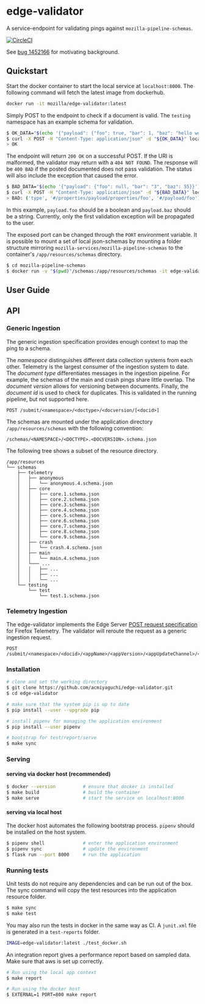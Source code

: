 # edge-validator

A service-endpoint for validating pings against `mozilla-pipeline-schemas`.

[![CircleCI](https://circleci.com/gh/mozilla-services/edge-validator.svg?style=svg)](https://circleci.com/gh/mozilla-services/edge-validator)

See [bug 1452166](https://bugzilla.mozilla.org/show_bug.cgi?id=1452166) for motivating background.

## Quickstart

Start the docker container to start the local service at `localhost:8000`. The following command will fetch the latest
image from dockerhub.
```bash
docker run -it mozilla/edge-validator:latest
```

Simply POST to the endpoint to check if a document is valid. The `testing` namespace has an example schema for
validation.

```bash
$ OK_DATA="$(echo '{"payload": {"foo": true, "bar": 1, "baz": "hello world"}}')"
$ curl -X POST -H "Content-Type: application/json" -d "${OK_DATA}" localhost:8000/submit/testing/test/1
> OK
```

The endpoint will return `200 OK` on a successful POST. If the URI is malformed, the validator may return with a
`404 NOT FOUND`. The response will be `400 BAD` if the posted documented does not pass validation. The status will also
include the exception that caused the error.

```bash
$ BAD_DATA="$(echo '{"payload": {"foo": null, "bar": "3", "baz": 55}}')"
$ curl -X POST -H "Content-Type: application/json" -d "${BAD_DATA}" localhost:8000/submit/testing/test/1
> BAD: ('type', '#/properties/payload/properties/foo', '#/payload/foo')
```

In this example, `payload.foo` should be a boolean and `payload.baz` should be a string. Currently, only the first
validation exception will be propagated to the user.


The exposed port can be changed through the `PORT` environment variable. It is possible to mount a set of local
json-schemas by mounting a folder structure mirroring `mozilla-services/mozilla-pipeline-schemas` to the container's
`/app/resources/schemas` directory.

```bash
$ cd mozilla-pipeline-schemas
$ docker run -v "$(pwd)"/schemas:/app/resources/schemas -it edge-validator
```

## User Guide
## API

### Generic Ingestion

The generic ingestion specification provides enough context to map the ping to a schema.

The _namespace_ distinguishes
different data collection systems from each other. Telemetry is the largest consumer of the ingestion system to date.
The _document type_ differentiates messages in the ingestion pipeline. For example, the schemas of the main and crash
pings share little overlap. The _document version_ allows for versioning between documents. Finally, the _document id_
is used to check for duplicates. This is validated in the running pipeline, but not supported here.

```
POST /submit/<namespace>/<doctype>/<docversion/[<docid>]
```

The schemas are mounted under the application directory `/app/resources/schemas` with the following convention:

```
/schemas/<NAMESPACE>/<DOCTYPE>.<DOCVERSION>.schema.json
```

The following tree shows a subset of the resource directory.

```
/app/resources
└── schemas
    ├── telemetry
    │   ├── anonymous
    │   │   └── anonymous.4.schema.json
    │   ├── core
    │   │   ├── core.1.schema.json
    │   │   ├── core.2.schema.json
    │   │   ├── core.3.schema.json
    │   │   ├── core.4.schema.json
    │   │   ├── core.5.schema.json
    │   │   ├── core.6.schema.json
    │   │   ├── core.7.schema.json
    │   │   ├── core.8.schema.json
    │   │   └── core.9.schema.json
    │   ├── crash
    │   │   └── crash.4.schema.json
    │   ├── main
    │   │   └── main.4.schema.json
    │   └─── ...
    │   │   ├── ...
    │   │   ├── ...
    │   │   └── ...
    └── testing
        └── test
            └── test.1.schema.json
```

### Telemetry Ingestion

The edge-validator implements the Edge Server [POST request
specification](https://docs.telemetry.mozilla.org/concepts/pipeline/http_edge_spec.html#postput-request) for Firefox
Telemetry. The validator will reroute the request as a generic ingestion request.

```
POST /submit/<namespace>/<docid>/<appName>/<appVersion>/<appUpdateChannel>/<appBuildId>
```

### Installation

```bash
# clone and set the working directory
$ git clone https://github.com/acmiyaguchi/edge-validator.git
$ cd edge-validator

# make sure that the system pip is up to date
$ pip install --user --upgrade pip

# install pipenv for managing the application environment
$ pip install --user pipenv

# bootstrap for test/report/serve
$ make sync
```

### Serving
#### serving via docker host (recommended)

```bash
$ docker --version          # ensure that docker is installed
$ make build                # build the container
$ make serve                # start the service on localhost:8000
```

#### serving via local host
The docker host automates the following bootstrap process. `pipenv` should be installed on the host system. 

```bash
$ pipenv shell              # enter the application environment
$ pipenv sync               # update the environment
$ flask run --port 8000     # run the application
```

### Running tests

Unit tests do not require any dependencies and can be run out of the box. The sync command will
copy the test resources into the application resource folder.
```bash
$ make sync
$ make test
```

You may also run the tests in docker in the same way as CI. A `junit.xml` file is generated in a `test-reports` folder.

```bash
IMAGE=edge-validator:latest ./test_docker.sh
```

An integration report gives a performance report based on sampled data. Make sure that
aws is set up correctly.

```bash
# Run using the local app context
$ make report

# Run using the docker host
$ EXTERNAL=1 PORT=800 make report
```
